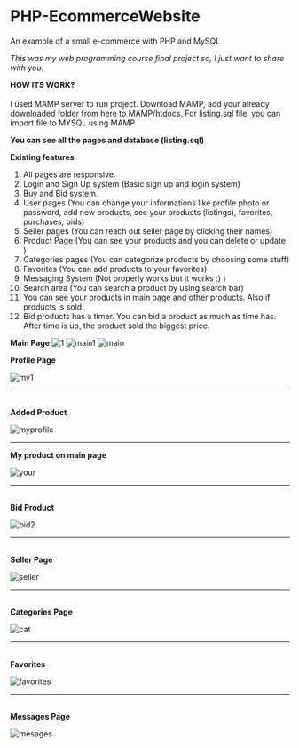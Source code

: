 # PHP-EcommerceWebsite
 An example of a small e-commerce with PHP and MySQL
 
 *This was my web programming course final project so, I just want to share with you.* 
 
  <b>HOW ITS WORK?</b><br><br>
  I used MAMP server to run project. Download MAMP, add your already downloaded folder from here to MAMP/htdocs. For listing.sql file, you can import file to MYSQL using MAMP 
 
 <b>You can see all the pages and database (listing.sql)</b>
 
 <b>Existing features</b>
   
 1. All pages are responsive.
 2. Login and Sign Up system (Basic sign up and login system)
 3. Buy and Bid system.
 3. User pages (You can change your informations like profile photo or password, add new products, see your products (listings), favorites, purchases, bids)
 4. Seller pages (You can reach out seller page by clicking their names)
 5. Product Page (You can see your products and you can delete or update )
 5. Categories pages (You can categorize products by choosing some stuff)
 6. Favorites (You can add products to your favorites)
 7. Messaging System (Not properly works but it works :) )
 8. Search area (You can search a product by using search bar)
 9. You can see your products in main page and other products. Also if products is sold.
 10. Bid products has a timer. You can bid a product as much as time has. After time is up, the product sold the biggest price.

<b>Main Page</b>
![1](https://user-images.githubusercontent.com/70773825/227023443-ed502a10-9e6a-48f9-816a-dea8571d2c3f.png)
![main1](https://user-images.githubusercontent.com/70773825/227026488-00b1d67c-d7ff-48a9-8d3f-35008b926724.png)
![main](https://user-images.githubusercontent.com/70773825/227026509-88acd51b-d8bc-439f-a04e-72abb7d9a08e.png)
<br>

<b>Profile Page</b>

![my1](https://user-images.githubusercontent.com/70773825/227026025-6da172df-fb53-479b-9e4e-eec6ca93a3d5.png)

<hr>
<br>
<b>Added Product</b>

![myprofile](https://user-images.githubusercontent.com/70773825/227026225-943ef4c8-2a68-4126-bc72-9f7c1b2925cb.png)
<hr>
<b>My product on main page</b>

![your](https://user-images.githubusercontent.com/70773825/227026903-c8174c99-33d2-4ec8-adb7-287c12e0d545.png)
<hr>
<br>
<b>Bid Product</b>

![bid2](https://user-images.githubusercontent.com/70773825/227027078-69e5f269-02ea-4f29-a813-ba3018fea762.png)
<hr>
<br>
<b>Seller Page</b>

![seller](https://user-images.githubusercontent.com/70773825/227027156-26006709-07d9-4525-b0eb-f149cf8441eb.png)
<hr>
<br>
<b>Categories Page</b>

![cat](https://user-images.githubusercontent.com/70773825/227027240-9b51e053-aa9c-4d80-9194-a752f643101e.png)
<hr>
<br>
<b>Favorites</b>

![favorites](https://user-images.githubusercontent.com/70773825/227027421-9b910d76-1d44-43c5-92c8-e94a8d396b51.png)
<hr>
<br>
<b>Messages Page</b>

![mesages](https://user-images.githubusercontent.com/70773825/227028278-5144f8bd-81c1-415c-b0f6-970f4f12d026.png)

